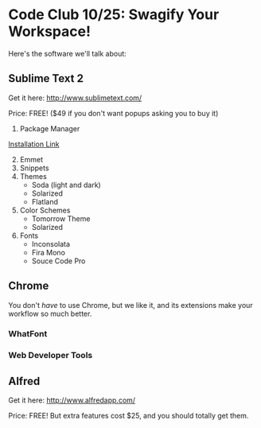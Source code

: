 Code Club 10/25: Swagify Your Workspace!
========================================

Here's the software we'll talk about:

## Sublime Text 2

Get it here: http://www.sublimetext.com/

Price: FREE! ($49 if you don't want popups asking you to buy it)

1. Package Manager

[Installation Link](https://sublime.wbond.net/installation#st2)

2. Emmet
3. Snippets
4. Themes
    - Soda (light and dark)
    - Solarized
    - Flatland
5. Color Schemes
    - Tomorrow Theme
    - Solarized
6. Fonts
    - Inconsolata
    - Fira Mono
    - Souce Code Pro



## Chrome

You don't *have* to use Chrome, but we like it, and its extensions make your workflow so much better.

### WhatFont

### Web Developer Tools


## Alfred

Get it here: http://www.alfredapp.com/

Price: FREE! But extra features cost $25, and you should totally get them.